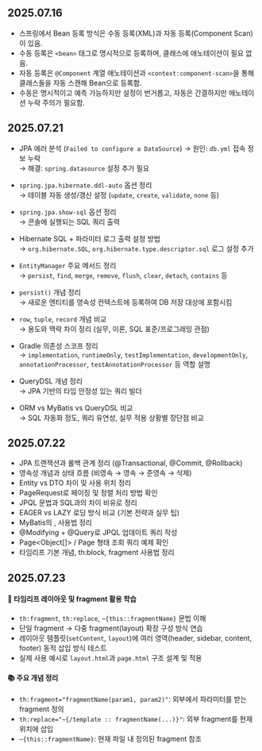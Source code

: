 ## 2025.07.16
- 스프링에서 Bean 등록 방식은 수동 등록(XML)과 자동 등록(Component Scan)이 있음.
- 수동 등록은 `<bean>` 태그로 명시적으로 등록하며, 클래스에 애노테이션이 필요 없음.
- 자동 등록은 `@Component` 계열 애노테이션과 `<context:component-scan>`을 통해 클래스들을 자동 스캔해 Bean으로 등록함.
- 수동은 명시적이고 예측 가능하지만 설정이 번거롭고, 자동은 간결하지만 애노테이션 누락 주의가 필요함.

## 2025.07.21
- JPA 에러 분석 (`Failed to configure a DataSource`)
  → 원인: `db.yml` 접속 정보 누락  
  → 해결: `spring.datasource` 설정 추가 필요

- `spring.jpa.hibernate.ddl-auto` 옵션 정리  
  → 테이블 자동 생성/갱신 설정 (`update`, `create`, `validate`, `none` 등)

- `spring.jpa.show-sql` 옵션 정리  
  → 콘솔에 실행되는 SQL 쿼리 출력

- Hibernate SQL + 파라미터 로그 출력 설정 방법  
  → `org.hibernate.SQL`, `org.hibernate.type.descriptor.sql` 로그 설정 추가

- `EntityManager` 주요 메서드 정리  
  → `persist`, `find`, `merge`, `remove`, `flush`, `clear`, `detach`, `contains` 등

- `persist()` 개념 정리  
  → 새로운 엔티티를 영속성 컨텍스트에 등록하여 DB 저장 대상에 포함시킴

- `row`, `tuple`, `record` 개념 비교  
  → 용도와 맥락 차이 정리 (실무, 이론, SQL 표준/프로그래밍 관점)

- Gradle 의존성 스코프 정리  
  → `implementation`, `runtimeOnly`, `testImplementation`, `developmentOnly`, `annotationProcessor`, `testAnnotationProcessor` 등 역할 설명

- QueryDSL 개념 정리  
  → JPA 기반의 타입 안정성 있는 쿼리 빌더

- ORM vs MyBatis vs QueryDSL 비교  
  → SQL 자동화 정도, 쿼리 유연성, 실무 적용 상황별 장단점 비교


## 2025.07.22
- JPA 트랜잭션과 롤백 관계 정리 (@Transactional, @Commit, @Rollback)
- 영속성 개념과 상태 흐름 (비영속 → 영속 → 준영속 → 삭제)
- Entity vs DTO 차이 및 사용 위치 정리
- PageRequest로 페이징 및 정렬 처리 방법 확인
- JPQL 문법과 SQL과의 차이 비유로 정리
- EAGER vs LAZY 로딩 방식 비교 (기본 전략과 실무 팁)
- MyBatis의 <association>, <collection> 사용법 정리
- @Modifying + @Query로 JPQL 업데이트 쿼리 작성
- Page<Object[]> / Page<DTO> 형태 조회 쿼리 예제 확인
- 타임리프 기본 개념, th:block, fragment 사용법 정리

## 2025.07.23

#### 🔹 타임리프 레이아웃 및 fragment 활용 학습
- `th:fragment`, `th:replace`, `~{this::fragmentName}` 문법 이해
- 단일 fragment → 다중 fragment(layout) 확장 구성 방식 연습
- 레이아웃 템플릿(`setContent`, `layout`)에 여러 영역(header, sidebar, content, footer) 동적 삽입 방식 테스트
- 실제 사용 예시로 `layout.html`과 `page.html` 구조 설계 및 적용

#### 📚 주요 개념 정리
- `th:fragment="fragmentName(param1, param2)"`: 외부에서 파라미터를 받는 fragment 정의
- `th:replace="~{/template :: fragmentName(...)}"`: 외부 fragment를 현재 위치에 삽입
- `~{this::fragmentName}`: 현재 파일 내 정의된 fragment 참조

